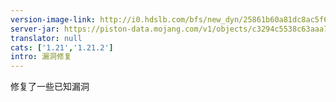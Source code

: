 ```yaml
---
version-image-link: http://i0.hdslb.com/bfs/new_dyn/25861b60a81dc8ac5f614538b51bcc27558830935.png
server-jar: https://piston-data.mojang.com/v1/objects/c3294c5538c63aaa744313c8b98276bb26490a85/server.jar
translator: null
cats: ['1.21','1.21.2']
intro: 漏洞修复
---
```

修复了一些已知漏洞
